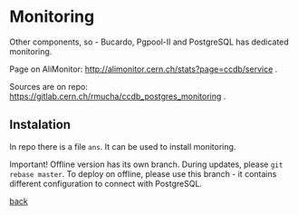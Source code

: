 # Monitoring

Other components, so - Bucardo, Pgpool-II and PostgreSQL has dedicated monitoring.

Page on AliMonitor: http://alimonitor.cern.ch/stats?page=ccdb/service .

Sources are on repo: https://gitlab.cern.ch/rmucha/ccdb_postgres_monitoring .

## Instalation
In repo there is a file `ans`. It can be used to install monitoring. 

Important! Offline version has its own branch. During updates, please `git rebase master`.
To deploy on offline, please use this branch - it contains different configuration to connect with PostgreSQL.

[back](readme.md)